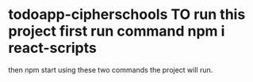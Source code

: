# todoapp-cipherschools TO run this project first run command npm i react-scripts
then npm start 
using these two commands the project will run.
